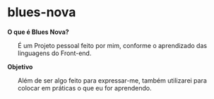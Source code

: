 # blues-nova

<strong>O que é Blues Nova?</strong>
<ul>É um Projeto pessoal feito por mim, conforme o aprendizado das linguagens do Front-end.</ul>

<strong>Objetivo </strong>
<p> <ul>Além de ser algo feito para expressar-me, também utilizarei para colocar em práticas o que eu for aprendendo.</ul></p>